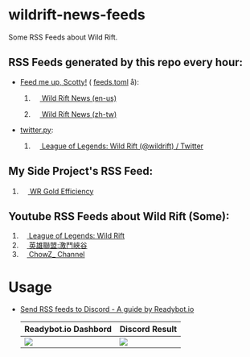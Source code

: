 # wildrift-news-feeds

Some RSS Feeds about Wild Rift.

## RSS Feeds generated by this repo every hour:

- [Feed me up, Scotty!](https://feed-me-up-scotty.vincenttunru.com/) ( [feeds.toml](/feeds.toml) å):

  1. [<img src="https://play-lh.googleusercontent.com/ZGYP02w_hO8wlc5I3-TJjNgtnNSeM8Vf8ZfO3u34CbktMk1t6PGAPN5d7znoEiQ6dWc" height="15"> Wild Rift News (en-us)](https://changchiyou.github.io/wildrift-news-feeds/wildrift-news-en-us.xml)

  2. [<img src="https://play-lh.googleusercontent.com/ZGYP02w_hO8wlc5I3-TJjNgtnNSeM8Vf8ZfO3u34CbktMk1t6PGAPN5d7znoEiQ6dWc" height="15"> Wild Rift News (zh-tw)](https://changchiyou.github.io/wildrift-news-feeds/wildrift-news-zh-tw.xml)

- [twitter.py](/twitter.py):

  1. [<img src="https://upload.wikimedia.org/wikipedia/commons/5/5a/X_icon_2.svg" height="15"> League of Legends: Wild Rift (@wildrift) / Twitter](https://changchiyou.github.io/wildrift-news-feeds/wildrift-twitter.xml)

## My Side Project's RSS Feed:

1. [<img src="https://pbs.twimg.com/media/E8Il5cUXoAQmrTy.png" height="15"> WR Gold Efficiency](https://changchiyou.github.io/wildrift-gold-efficiency/feed.xml)

## Youtube RSS Feeds about Wild Rift (Some):

1. [<img src="https://upload.wikimedia.org/wikipedia/commons/4/42/YouTube_icon_%282013-2017%29.png" height="13"> League of Legends: Wild Rift](https://www.youtube.com/feeds/videos.xml?channel_id=UCd0ZomI5mPkrV735wul5kiw)
2. [<img src="https://upload.wikimedia.org/wikipedia/commons/4/42/YouTube_icon_%282013-2017%29.png" height="13"> 英雄聯盟:激鬥峽谷](https://www.youtube.com/feeds/videos.xml?channel_id=UCLVX4_EN9suw5zvmhl-mdLw)
3. [<img src="https://upload.wikimedia.org/wikipedia/commons/4/42/YouTube_icon_%282013-2017%29.png" height="13"> ChowZ\_ Channel](https://www.youtube.com/feeds/videos.xml?channel_id=UCcPsmE7O76Fp1GoHR1TC4bQ)

# Usage

- [Send RSS feeds to Discord - A guide by Readybot.io](https://readybot.io/help/how-to/send-rss-feeds-to-discord)

  | Readybot.io Dashbord                                                                                         | Discord Result                                                                                               |
  | ------------------------------------------------------------------------------------------------------------ | ------------------------------------------------------------------------------------------------------------ |
  | ![](https://github.com/changchiyou/wildrift-news-feeds/assets/46549482/91f6e847-db02-4cd3-889b-f629cfe74cab) | ![](https://github.com/changchiyou/wildrift-news-feeds/assets/46549482/5aa165bd-7449-4c2a-b204-6dd389552f10) |

